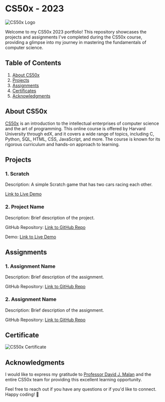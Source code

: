 # CS50x - 2023

![CS50x Logo](https://repository-images.githubusercontent.com/614622686/62c5ee3f-14fb-4985-bba5-fab3c9819610)

Welcome to my CS50x 2023 portfolio! This repository showcases the projects and assignments I've completed during the CS50x course, providing a glimpse into my journey in mastering the fundamentals of computer science.

## Table of Contents

1. [About CS50x](#about-cs50x)
2. [Projects](#projects)
3. [Assignments](#assignments)
4. [Certificates](#certificates)
5. [Acknowledgments](#acknowledgments)

## About CS50x

[CS50x](https://cs50.harvard.edu/x/2023/) is an introduction to the intellectual enterprises of computer science and the art of programming. This online course is offered by Harvard University through edX, and it covers a wide range of topics, including C, Python, SQL, HTML, CSS, JavaScript, and more. The course is known for its rigorous curriculum and hands-on approach to learning.

## Projects

### 1. Scratch

Description: A simple Scratch game that has two cars racing each other.

[Link to Live Demo](https://scratch.mit.edu/projects/462976507)

### 2. Project Name

Description: Brief description of the project.

GitHub Repository: [Link to GitHub Repo](https://github.com/your-username/project-repo)

Demo: [Link to Live Demo](https://your-demo-link.com)

## Assignments

### 1. Assignment Name

Description: Brief description of the assignment.

GitHub Repository: [Link to GitHub Repo](https://github.com/your-username/assignment-repo)

### 2. Assignment Name

Description: Brief description of the assignment.

GitHub Repository: [Link to GitHub Repo](https://github.com/your-username/assignment-repo)


## Certificate

![CS50x Certificate](cs50x_certificate.jpg)

## Acknowledgments

I would like to express my gratitude to [Professor David J. Malan](https://cs.harvard.edu/malan/) and the entire CS50x team for providing this excellent learning opportunity.

Feel free to reach out if you have any questions or if you'd like to connect. Happy coding! 🚀
